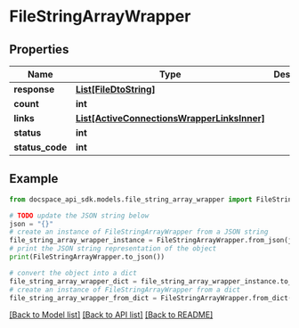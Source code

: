 # FileStringArrayWrapper

## Properties

Name | Type | Description | Notes
------------ | ------------- | ------------- | -------------
**response** | [**List[FileDtoString]**](FileDtoString.md) |  | [optional] 
**count** | **int** |  | [optional] 
**links** | [**List[ActiveConnectionsWrapperLinksInner]**](ActiveConnectionsWrapperLinksInner.md) |  | [optional] 
**status** | **int** |  | [optional] 
**status_code** | **int** |  | [optional] 

## Example

```python
from docspace_api_sdk.models.file_string_array_wrapper import FileStringArrayWrapper

# TODO update the JSON string below
json = "{}"
# create an instance of FileStringArrayWrapper from a JSON string
file_string_array_wrapper_instance = FileStringArrayWrapper.from_json(json)
# print the JSON string representation of the object
print(FileStringArrayWrapper.to_json())

# convert the object into a dict
file_string_array_wrapper_dict = file_string_array_wrapper_instance.to_dict()
# create an instance of FileStringArrayWrapper from a dict
file_string_array_wrapper_from_dict = FileStringArrayWrapper.from_dict(file_string_array_wrapper_dict)
```
[[Back to Model list]](../README.md#documentation-for-models) [[Back to API list]](../README.md#documentation-for-api-endpoints) [[Back to README]](../README.md)


